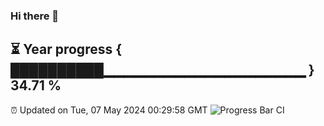 ### Hi there 👋
⏳ Year progress { ██████████▁▁▁▁▁▁▁▁▁▁▁▁▁▁▁▁▁▁▁▁ } 34.71 %
---
⏰ Updated on Tue, 07 May 2024 00:29:58 GMT
![Progress Bar CI](https://github.com/Moyi321/Moyi321/workflows/Progress%20Bar%20CI/badge.svg)
